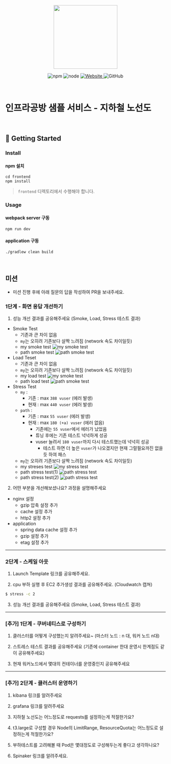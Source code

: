 <p align="center">
    <img width="200px;" src="https://raw.githubusercontent.com/woowacourse/atdd-subway-admin-frontend/master/images/main_logo.png"/>
</p>
<p align="center">
  <img alt="npm" src="https://img.shields.io/badge/npm-%3E%3D%205.5.0-blue">
  <img alt="node" src="https://img.shields.io/badge/node-%3E%3D%209.3.0-blue">
  <a href="https://edu.nextstep.camp/c/R89PYi5H" alt="nextstep atdd">
    <img alt="Website" src="https://img.shields.io/website?url=https%3A%2F%2Fedu.nextstep.camp%2Fc%2FR89PYi5H">
  </a>
  <img alt="GitHub" src="https://img.shields.io/github/license/next-step/atdd-subway-service">
</p>

<br>

# 인프라공방 샘플 서비스 - 지하철 노선도

<br>

## 🚀 Getting Started

### Install
#### npm 설치
```
cd frontend
npm install
```
> `frontend` 디렉토리에서 수행해야 합니다.

### Usage
#### webpack server 구동
```
npm run dev
```
#### application 구동
```
./gradlew clean build
```
<br>

## 미션

* 미션 진행 후에 아래 질문의 답을 작성하여 PR을 보내주세요.


### 1단계 - 화면 응답 개선하기
1. 성능 개선 결과를 공유해주세요 (Smoke, Load, Stress 테스트 결과)
  - Smoke Test
    - 기존과 큰 차이 없음
    - `my`는 오히려 기존보다 살짝 느려짐 (network 속도 차이일듯)
    - my smoke test
      ![my smoke test](./result/my_smoke_result.png)
    - path smoke test
      ![path smoke test](./result/path_smoke_result.png)
  - Load Teset
    - 기존과 큰 차이 없음
    - `my`는 오히려 기존보다 살짝 느려짐 (network 속도 차이일듯)
    - my load test
      ![my smoke test](./result/my_load_result.png)
    - path load test
      ![path smoke test](./result/path_load_result.png)
  - Stress Test
    - `my` :
      - 기존 : max `388 vuser` (에러 발생)
      - 현재 : max `440 vuser` (에러 발생)
    - `path` :
      - 기존 : max `55 vuser` (에러 발생)
      - 현재 : max `180 (+a) vuser` (에러 없음)
        - 기존에는 `55 vuser`에서 에러가 났었음
        - 튜닝 후에는 기존 테스트 넉넉하게 성공
        - vuser 늘려서 `180 vuser`까지 다시 테스트했는데 넉넉히 성공
          - 테스트 하면 더 높은 `vuser`가 나오겠지만 현재 그럴필요까진 없을듯 하여 패스
    - `my`는 오히려 기존보다 살짝 느려짐 (network 속도 차이일듯)
    - my streses test
      ![my stress test](./result/my_stress_result.png)
    - path stress test(1)
      ![path stress test](./result/path_stress_result(1).png)
    - path stress test(2)
      ![path stress test](./result/path_stress_result(2).png)

2. 어떤 부분을 개선해보셨나요? 과정을 설명해주세요
  - nginx 설정
    - gzip 압축 설정 추가
    - cache 설정 추가
    - http2 설정 추가
  - application 
    - spring data cache 설정 추가
    - gzip 설정 추가
    - etag 설정 추가

---

### 2단계 - 스케일 아웃

1. Launch Template 링크를 공유해주세요.

2. cpu 부하 실행 후 EC2 추가생성 결과를 공유해주세요. (Cloudwatch 캡쳐)

```sh
$ stress -c 2
```

3. 성능 개선 결과를 공유해주세요 (Smoke, Load, Stress 테스트 결과)

---
### [추가] 1단계 - 쿠버네티스로 구성하기
1. 클러스터를 어떻게 구성했는지 알려주세요~ (마스터 노드 : n 대, 워커 노드 n대)

2. 스트레스 테스트 결과를 공유해주세요 (기존에 container 한대 운영시 한계점도 같이 공유해주세요)

3. 현재 워커노드에서 몇대의 컨테이너를 운영중인지 공유해주세요

---

### [추가] 2단계 - 클러스터 운영하기

1. kibana 링크를 알려주세요

2. grafana 링크를 알려주세요

3. 지하철 노선도는 어느정도로 requests를 설정하는게 적절한가요?

4. t3.large로 구성할 경우 Node의 LimitRange, ResourceQuota는 어느정도로 설정하는게 적절한가요?

5. 부하테스트를 고려해볼 때 Pod은 몇대정도로 구성해두는게 좋다고 생각하나요?

6. Spinaker 링크를 알려주세요.

